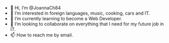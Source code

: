 - 👋 Hi, I’m @JoannaCh84
- 👀 I’m interested in foreign languages, music, cooking, cars and IT.
- 🌱 I’m currently learning to become a Web Developer.
- 💞️ I’m looking to collaborate on everything that I need for my future job in IT.
- 📫 How to reach me by email.

<!---
JoannaCh84/JoannaCh84 is a ✨ special ✨ repository because its `README.md` (this file) appears on your GitHub profile.
You can click the Preview link to take a look at your changes.
--->

